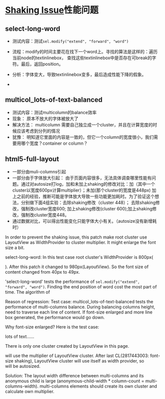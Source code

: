 # [Shaking Issue](https://codereview.chromium.org/2817443003/)性能问题

## select-long-word

- 测试内容：测试`sel.modify("extend", "forward", "word")`
- 流程：modify的时间主要花在找下一个word上。寻找的算法是这样的：遍历当前node的textinlinebox， 查找这些textinlinebox中是否存在可break的字符。最后，返回position。
- 分析：字体变大，导致textinlinebox变多，最后造成性能下降的假象。

- 

## multicol_lots-of-text-balanced

- 测试内容：测试multicolumn的balance效率
- 现象： 原本不放大的字体被放大了
- 解决方法： multicolumn 需要自己独立成一个cluster，并且在计算宽度的时候应该考虑到分列的情况
- 犹豫： 明知道它里面的内容是一致的，但它一个column的宽度很小，我们需要用哪个宽度？container or column？

## html5-full-layout

- 一部分由muli-columns引起
- 一部分由于字体放大引起： 由于页面内容很多，无法具体调查哪里性能有问题。通过对autosize打log，加和未加上shaking的修改对比：加（其中一个cluster以宽度600px计算multiplier）；未加(那个cluster的宽度是448px) 加上之前的经验，推断可能是字体放大导致一些功能更加耗时。为了验证这个想法，分别做下面4组实验：去除shaking修改（cluster 448）； 去除shaking修改，强制改cluster宽度600; 加上shaking修改(cluster 600);加上shaking修改，强制改cluster宽度448。
- 通过数据对比，可以得出性能变化只能字体大小有关。（autosize没有新增耗时）



In order to prevent the shaking issue, this patch make root cluster use LayoutView as WidthProvider to cluster multiplier. It might enlarge the font size  a bit.

select-long-word:
In this test case root cluster's WidthProvider is 800px(<div id="long">). After this patch it changed to 980px(LayoutView). So the font size of content changed from 40px to 49px.

'select-long-word' tests the performance of `sel.modify("extend", "forward", "word")`. Finding the end position of word cost the most part of time. The algorithm of 







Reason of regression:
Test case: multicol_lots-of-text-balanced tests the performance of multi-columns balance. During balancing columns height, need to traverse each line of content. If font-size enlarged and more line box generated, the performance would go down.

Why font-size enlarged?
Here is the test case:
<html>
  <body>
    <div style="-webkit-columns:3; orphans:2; widows:2;">
      lots of text......
    </div>
  </body>
</html>

There is only one cluster created by LayoutView in this page. <div> will use the multiplier of LayoutView cluster. After last CL(2817443003: font-size shaking), LayoutView cluster will use itself as width provider, so <div> will be autosized.

Solution:
The layout width difference between multi-columns and its anonymous child is large (anonymous-child-width * column-count = multi-columns-width). multi-columns elements should create its own cluster and calculate own multiplier.
